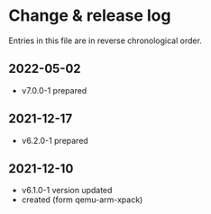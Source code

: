 # Change & release log

Entries in this file are in reverse chronological order.

## 2022-05-02

- v7.0.0-1 prepared

## 2021-12-17

- v6.2.0-1 prepared

## 2021-12-10

- v6.1.0-1 version updated
- created (form qemu-arm-xpack)
